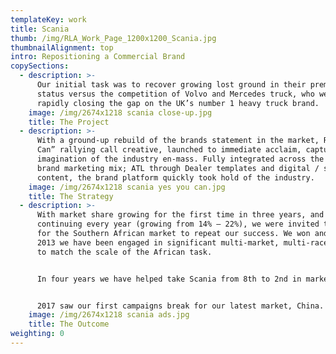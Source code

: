 ```yaml
---
templateKey: work
title: Scania
thumb: /img/RLA_Work_Page_1200x1200_Scania.jpg
thumbnailAlignment: top
intro: Repositioning a Commercial Brand
copySections:
  - description: >-
      Our initial task was to recover growing lost ground in their premium
      status versus the competition of Volvo and Mercedes truck, who were
      rapidly closing the gap on the UK’s number 1 heavy truck brand.
    image: /img/2674x1218 scania close-up.jpg
    title: The Project
  - description: >-
      With a ground-up rebuild of the brands statement in the market, RLA’s “You
      Can” rallying call creative, launched to immediate acclaim, capturing the
      imagination of the industry en-mass. Fully integrated across the entire
      brand marketing mix; ATL through Dealer templates and digital / social
      content, the brand platform quickly took hold of the industry.
    image: /img/2674x1218 scania yes you can.jpg
    title: The Strategy
  - description: >-
      With market share growing for the first time in three years, and
      continuing every year (growing from 14% – 22%), we were invited to pitch
      for the Southern African market to repeat our success. We won and since
      2013 we have been engaged in significant multi-market, multi-race creative
      to match the scale of the African task. 


      In four years we have helped take Scania from 8th to 2nd in market. 


      2017 saw our first campaigns break for our latest market, China.
    image: /img/2674x1218 scania ads.jpg
    title: The Outcome
weighting: 0
---
```


